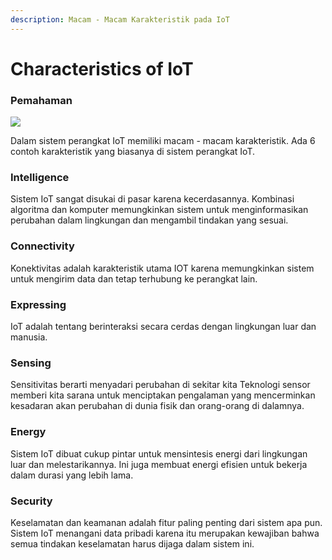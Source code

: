 ```yaml
---
description: Macam - Macam Karakteristik pada IoT
---
```


# Characteristics of IoT

### Pemahaman

![](https://lh6.googleusercontent.com/Bee_UMQcJoMVQwddWzyB-i0Ufq4DJpz61BWxE1F_wfyATHn8sX2Ix8yvY7t1ggQ-VymmSogqjallx_pCtvbrWU8-oyhAUv2-1aem7FBUHpeUm2cNqB42Oewxk825DpYyNoXiq6o)

Dalam sistem perangkat IoT memiliki macam - macam karakteristik. Ada 6 contoh karakteristik yang biasanya di sistem perangkat IoT.

### Intelligence

Sistem IoT sangat disukai di pasar karena kecerdasannya. Kombinasi algoritma dan komputer memungkinkan sistem untuk menginformasikan perubahan dalam lingkungan dan mengambil tindakan yang sesuai.

### Connectivity

Konektivitas adalah karakteristik utama IOT karena memungkinkan sistem untuk mengirim data dan tetap terhubung ke perangkat lain.

### Expressing

IoT adalah tentang berinteraksi secara cerdas dengan lingkungan luar dan manusia.

### Sensing

Sensitivitas berarti menyadari perubahan di sekitar kita Teknologi sensor memberi kita sarana untuk menciptakan pengalaman yang mencerminkan kesadaran akan perubahan di dunia fisik dan orang-orang di dalamnya.

### Energy

Sistem IoT dibuat cukup pintar untuk mensintesis energi dari lingkungan luar dan melestarikannya. Ini juga membuat energi efisien untuk bekerja dalam durasi yang lebih lama.

### Security

Keselamatan dan keamanan adalah fitur paling penting dari sistem apa pun. Sistem IoT menangani data pribadi karena itu merupakan kewajiban bahwa semua tindakan keselamatan harus dijaga dalam sistem ini.

